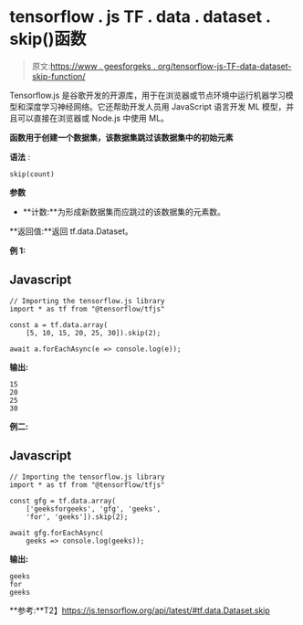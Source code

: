 # tensorflow . js TF . data . dataset . skip()函数

> 原文:[https://www . geesforgeks . org/tensorflow-js-TF-data-dataset-skip-function/](https://www.geeksforgeeks.org/tensorflow-js-tf-data-dataset-skip-function/)

Tensorflow.js 是谷歌开发的开源库，用于在浏览器或节点环境中运行机器学习模型和深度学习神经网络。它还帮助开发人员用 JavaScript 语言开发 ML 模型，并且可以直接在浏览器或 Node.js 中使用 ML。

**函数用于创建一个数据集，该数据集跳过该数据集中的初始元素**

**语法** :

```
skip(count)
```

**参数**

*   **计数:**为形成新数据集而应跳过的该数据集的元素数。

**返回值:**返回 tf.data.Dataset。

**例 1:**

## Javascript

```
// Importing the tensorflow.js library
import * as tf from "@tensorflow/tfjs"

const a = tf.data.array(
    [5, 10, 15, 20, 25, 30]).skip(2);

await a.forEachAsync(e => console.log(e));
```

**输出:**

```
15
20
25
30
```

**例二:**

## Javascript

```
// Importing the tensorflow.js library
import * as tf from "@tensorflow/tfjs"

const gfg = tf.data.array(
    ['geeksforgeeks', 'gfg', 'geeks', 
    'for', 'geeks']).skip(2);

await gfg.forEachAsync(
    geeks => console.log(geeks));
```

**输出:**

```
geeks
for
geeks
```

**参考:**T2】https://js.tensorflow.org/api/latest/#tf.data.Dataset.skip